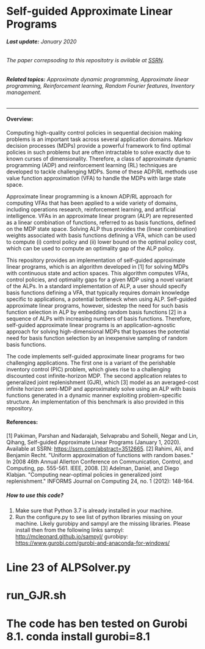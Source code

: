 # Self-guided Approximate Linear Programs
###### **Last update:** January 2020
###### The paper correpsoding to this repositotry is avilable at [SSRN](https://ssrn.com/abstract=3512665).
###### **Related topics:** Approximate dynamic programming, Approximate linear programming, Reinforcement learning, Random Fourier features, Inventory management.
---


#### Overview:
Computing high-quality control policies in sequential decision making problems is an important task across several application domains. Markov decision processes (MDPs) provide a powerful framework to find optimal policies in such problems but are often intractable to solve exactly due to known curses of dimensionality. Therefore, a class of approximate dynamic programming (ADP) and reinforcement learning (RL) techniques are developed to tackle challenging MDPs. Some of these ADP/RL methods use value function approximation (VFA) to handle the MDPs with large state space.

Approximate linear programming is a known ADP/RL approach for computing VFAs that has been applied to a wide variety of domains, including operations research, reinforcement learning, and artificial intelligence. VFAs in an approximate linear program (ALP) are represented as a linear combination of functions, referred to as basis functions, defined on the MDP state space. Solving ALP thus provides the (linear combination) weights associated with basis functions defining a VFA, which can be used to compute (i) control policy and (ii) lower bound on the optimal policy cost, which can be used to compute an optimality gap of the ALP policy. 

This repository provides an implementation of self-guided approximate linear programs, which is an algorithm developed in [1] for solving MDPs with continuous state and action spaces. This algorithm computes VFAs, control policies, and optimality gaps for a given MDP using a novel variant of the ALPs. In a standard implementation of ALP, a user should specify basis functions defining a VFA, that typically requires domain knowledge specific to applications, a potential bottleneck when using ALP. Self-guided approximate linear programs, however, sidestep the need for such basis function selection in ALP by embedding random basis functions [2] in a sequence of ALPs with increasing numbers of basis functions. Therefore, self-guided approximate linear programs is an application-agnostic approach for solving high-dimensional MDPs that bypasses the potential need for basis function selection by an inexpensive sampling of random basis functions.

The code implements self-guided approximate linear programs for two challenging applications. The first one is a variant of the perishable inventory control (PIC) problem, which gives rise to a challenging discounted cost infinite-horizon MDP. The second application relates to generalized joint replenishment (GJR), which [3] model as an averaged-cost infinite horizon semi-MDP and approximately solve using an ALP with basis functions generated in a dynamic manner exploiting problem-specific structure. An implementation of this benchmark is also provided in this repository.

#### **References:**  
[1] Pakiman, Parshan and Nadarajah, Selvaprabu and Soheili, Negar and Lin, Qihang, Self-guided Approximate Linear Programs (January 1, 2020). Available at SSRN: https://ssrn.com/abstract=3512665.
[2] Rahimi, Ali, and Benjamin Recht. "Uniform approximation of functions with random bases." In 2008 46th Annual Allerton Conference on Communication, Control, and Computing, pp. 555-561. IEEE, 2008.
[3] Adelman, Daniel, and Diego Klabjan. "Computing near-optimal policies in generalized joint replenishment." INFORMS Journal on Computing 24, no. 1 (2012): 148-164.



##### **How to use this code?** 



1. Make sure that Python 3.7 is already installed in your machine.
2. Run the configure.py to see list of python libraries missing on your machine. Likely gurobipy and sampyl are the missing libraries. Please install then from the following links
  sampyl: http://mcleonard.github.io/sampyl/
  gurobipy: https://www.gurobi.com/gurobi-and-anaconda-for-windows/
  
  
  # Line 23 of ALPSolver.py
  # run_GJR.sh
  # The code has ben tested on Gurobi 8.1. conda install gurobi=8.1
